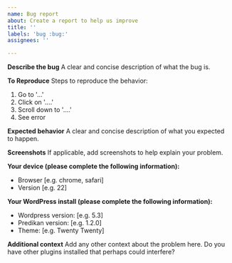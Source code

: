 ```yaml
---
name: Bug report
about: Create a report to help us improve
title: ''
labels: 'bug :bug:'
assignees: ''

---
```


**Describe the bug**
A clear and concise description of what the bug is.

**To Reproduce**
Steps to reproduce the behavior:
1. Go to '...'
2. Click on '....'
3. Scroll down to '....'
4. See error

**Expected behavior**
A clear and concise description of what you expected to happen.

**Screenshots**
If applicable, add screenshots to help explain your problem.

**Your device (please complete the following information):**
- Browser [e.g. chrome, safari]
- Version [e.g. 22]

**Your WordPress install (please complete the following information):**
- Wordpress version: [e.g. 5.3]
- Predikan version: [e.g. 1.2.0]
- Theme: [e.g. Twenty Twenty]

**Additional context**
Add any other context about the problem here. Do you have other plugins installed that perhaps could interfere?
